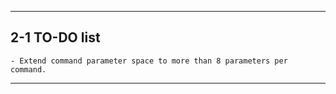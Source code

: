 ---------------
2-1 TO-DO list
---------------

    - Extend command parameter space to more than 8 parameters per command.

---------------